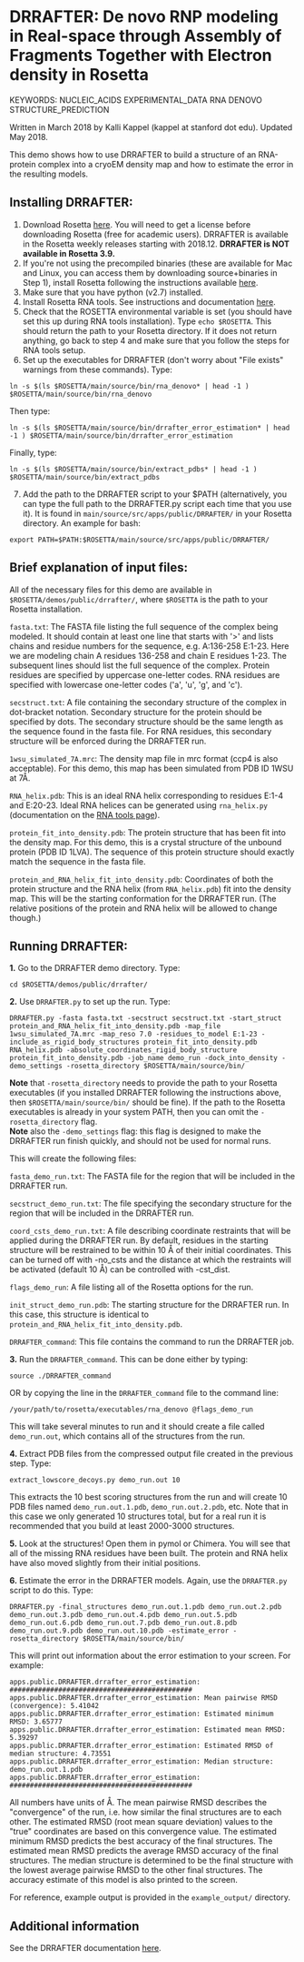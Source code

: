 DRRAFTER: De novo RNP modeling in Real-space through Assembly of Fragments Together with Electron density in Rosetta 
=====================================================================================

KEYWORDS: NUCLEIC_ACIDS EXPERIMENTAL_DATA RNA DENOVO STRUCTURE_PREDICTION  

Written in March 2018 by Kalli Kappel (kappel at stanford dot edu). Updated May 2018.    

This demo shows how to use DRRAFTER to build a structure of an RNA-protein complex into a cryoEM density map and how to estimate the error in the resulting models.  

## Installing DRRAFTER:  
1. Download Rosetta [here](https://www.rosettacommons.org/software/license-and-download). You will need to get a license before downloading Rosetta (free for academic users). DRRAFTER is available in the Rosetta weekly releases starting with 2018.12. **DRRAFTER is NOT available in Rosetta 3.9.** 
2. If you're not using the precompiled binaries (these are available for Mac and Linux, you can access them by downloading source+binaries in Step 1), install Rosetta following the instructions available [here](https://www.rosettacommons.org/docs/latest/build_documentation/Build-Documentation).  
3. Make sure that you have python (v2.7) installed.
4. Install Rosetta RNA tools. See instructions and documentation [here](https://www.rosettacommons.org/docs/latest/application_documentation/rna/RNA-tools).
5. Check that the ROSETTA environmental variable is set (you should have set this up during RNA tools installation). Type `echo $ROSETTA`. This should return the path to your Rosetta directory. If it does not return anything, go back to step 4 and make sure that you follow the steps for RNA tools setup.  
6. Set up the executables for DRRAFTER (don't worry about "File exists" warnings from these commands). Type:
```
ln -s $(ls $ROSETTA/main/source/bin/rna_denovo* | head -1 ) $ROSETTA/main/source/bin/rna_denovo
```
Then type: 
```
ln -s $(ls $ROSETTA/main/source/bin/drrafter_error_estimation* | head -1 ) $ROSETTA/main/source/bin/drrafter_error_estimation
``` 
Finally, type:
```
ln -s $(ls $ROSETTA/main/source/bin/extract_pdbs* | head -1 ) $ROSETTA/main/source/bin/extract_pdbs
```
7. Add the path to the DRRAFTER script to your $PATH (alternatively, you can type the full path to the DRRAFTER.py script each time that you use it). It is found in `main/source/src/apps/public/DRRAFTER/` in your Rosetta directory. An example for bash:
```
export PATH=$PATH:$ROSETTA/main/source/src/apps/public/DRRAFTER/
```

## Brief explanation of input files:  

All of the necessary files for this demo are available in `$ROSETTA/demos/public/drrafter/`, where `$ROSETTA` is the path to your Rosetta installation.   

`fasta.txt`: The FASTA file listing the full sequence of the complex being modeled. It should contain at least one line that starts with '>' and lists chains and residue numbers for the sequence, e.g. A:136-258 E:1-23. Here we are modeling chain A residues 136-258 and chain E residues 1-23. The subsequent lines should list the full sequence of the complex. Protein residues are specified by uppercase one-letter codes. RNA residues are specified with lowercase one-letter codes ('a', 'u', 'g', and 'c').  

`secstruct.txt`: A file containing the secondary structure of the complex in dot-bracket notation. Secondary structure for the protein should be specified by dots. The secondary structure should be the same length as the sequence found in the fasta file. For RNA residues, this secondary structure will be enforced during the DRRAFTER run.  

`1wsu_simulated_7A.mrc`: The density map file in mrc format (ccp4 is also acceptable). For this demo, this map has been simulated from PDB ID 1WSU at 7Å.   

`RNA_helix.pdb`: This is an ideal RNA helix corresponding to residues E:1-4 and E:20-23. Ideal RNA helices can be generated using `rna_helix.py` (documentation on the [RNA tools page](https://www.rosettacommons.org/docs/latest/application_documentation/rna/RNA-tools)).  

`protein_fit_into_density.pdb`: The protein structure that has been fit into the density map. For this demo, this is a crystal structure of the unbound protein (PDB ID 1LVA). The sequence of this protein structure should exactly match the sequence in the fasta file.  

`protein_and_RNA_helix_fit_into_density.pdb`: Coordinates of both the protein structure and the RNA helix (from `RNA_helix.pdb`) fit into the density map. This will be the starting conformation for the DRRAFTER run. (The relative positions of the protein and RNA helix will be allowed to change though.)  


## Running DRRAFTER:

**1.** Go to the DRRAFTER demo directory. Type:
```
cd $ROSETTA/demos/public/drrafter/
```

**2.** Use `DRRAFTER.py` to set up the run. Type:  
```
DRRAFTER.py -fasta fasta.txt -secstruct secstruct.txt -start_struct protein_and_RNA_helix_fit_into_density.pdb -map_file 1wsu_simulated_7A.mrc -map_reso 7.0 -residues_to_model E:1-23 -include_as_rigid_body_structures protein_fit_into_density.pdb RNA_helix.pdb -absolute_coordinates_rigid_body_structure protein_fit_into_density.pdb -job_name demo_run -dock_into_density -demo_settings -rosetta_directory $ROSETTA/main/source/bin/
```

**Note** that `-rosetta_directory` needs to provide the path to your Rosetta executables (if you installed DRRAFTER following the instructions above, then `$ROSETTA/main/source/bin/` should be fine). If the path to the Rosetta executables is already in your system PATH, then you can omit the `-rosetta_directory` flag.   
**Note** also the `-demo_settings` flag: this flag is designed to make the DRRAFTER run finish quickly, and should not be used for normal runs.  

This will create the following files:  

`fasta_demo_run.txt`: The FASTA file for the region that will be included in the DRRAFTER run.   

`secstruct_demo_run.txt`: The file specifying the secondary structure for the region that will be included in the DRRAFTER run.  

`coord_csts_demo_run.txt`: A file describing coordinate restraints that will be applied during the DRRAFTER run. By default, residues in the starting structure will be restrained to be within 10 Å of their initial coordinates. This can be turned off with -no_csts and the distance at which the restraints will be activated (default 10 Å) can be controlled with -cst_dist.   

`flags_demo_run`: A file listing all of the Rosetta options for the run.  

`init_struct_demo_run.pdb`: The starting structure for the DRRAFTER run. In this case, this structure is identical to `protein_and_RNA_helix_fit_into_density.pdb`.  

`DRRAFTER_command`: This file contains the command to run the DRRAFTER job.  

**3.** Run the `DRRAFTER_command`. This can be done either by typing:  

```
source ./DRRAFTER_command
```

OR by copying the line in the `DRRAFTER_command` file to the command line:

```
/your/path/to/rosetta/executables/rna_denovo @flags_demo_run
```

This will take several minutes to run and it should create a file called `demo_run.out`, which contains all of the structures from the run.

**4.** Extract PDB files from the compressed output file created in the previous step. Type:  

```
extract_lowscore_decoys.py demo_run.out 10
```

This extracts the 10 best scoring structures from the run and will create 10 PDB files named `demo_run.out.1.pdb`, `demo_run.out.2.pdb`, etc. Note that in this case we only generated 10 structures total, but for a real run it is recommended that you build at least 2000-3000 structures.  

**5.** Look at the structures! Open them in pymol or Chimera. You will see that all of the missing RNA residues have been built. The protein and RNA helix have also moved slightly from their initial positions.  

**6.** Estimate the error in the DRRAFTER models. Again, use the `DRRAFTER.py` script to do this. Type:  

```
DRRAFTER.py -final_structures demo_run.out.1.pdb demo_run.out.2.pdb demo_run.out.3.pdb demo_run.out.4.pdb demo_run.out.5.pdb demo_run.out.6.pdb demo_run.out.7.pdb demo_run.out.8.pdb demo_run.out.9.pdb demo_run.out.10.pdb -estimate_error -rosetta_directory $ROSETTA/main/source/bin/
```

This will print out information about the error estimation to your screen. For example:  

```
apps.public.DRRAFTER.drrafter_error_estimation: #############################################
apps.public.DRRAFTER.drrafter_error_estimation: Mean pairwise RMSD (convergence): 5.41042
apps.public.DRRAFTER.drrafter_error_estimation: Estimated minimum RMSD: 3.65777
apps.public.DRRAFTER.drrafter_error_estimation: Estimated mean RMSD: 5.39297
apps.public.DRRAFTER.drrafter_error_estimation: Estimated RMSD of median structure: 4.73551
apps.public.DRRAFTER.drrafter_error_estimation: Median structure: demo_run.out.1.pdb
apps.public.DRRAFTER.drrafter_error_estimation: #############################################
```

All numbers have units of Å. The mean pairwise RMSD describes the "convergence" of the run, i.e. how similar the final structures are to each other. The estimated RMSD (root mean square deviation) values to the "true" coordinates are based on this convergence value. The estimated minimum RMSD predicts the best accuracy of the final structures. The estimated mean RMSD predicts the average RMSD accuracy of the final structures. The median structure is determined to be the final structure with the lowest average pairwise RMSD to the other final structures. The accuracy estimate of this model is also printed to the screen.  

For reference, example output is provided in the `example_output/` directory.   


## Additional information

See the DRRAFTER documentation [here](https://www.rosettacommons.org/docs/latest/application_documentation/rna/drrafter).
